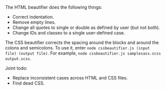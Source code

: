 The HTML beautifier does the following things:
- Correct indentation.
- Remove empty lines.
- Change all quotes to single or double as defined by user (but not both).
- Change IDs and classes to a single user-defined case.

The CSS beautifier corrects the spacing around the blocks and around the colons and semicolons.
To use it, enter `node cssbeautifier.js (input file) (output file)`.
For example, `node cssbeautifier.js samplesass.scss output.scss`.

Joint todo:
- Replace inconsistent cases across HTML and CSS files.
- Find dead CSS.
